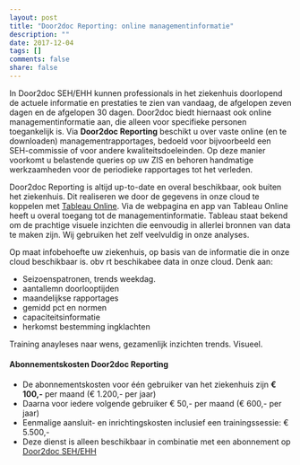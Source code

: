 ```yaml
---
layout: post
title: "Door2doc Reporting: online managementinformatie"
description: ""
date: 2017-12-04
tags: []
comments: false
share: false
---
```

In Door2doc SEH/EHH kunnen professionals in het ziekenhuis doorlopend de actuele informatie en prestaties te zien van vandaag, de afgelopen zeven dagen en de afgelopen 30 dagen. Door2doc biedt hiernaast ook online managementinformatie aan, die alleen voor specifieke personen toegankelijk is. Via **Door2doc Reporting** beschikt u over vaste online (en te downloaden) managementrapportages, bedoeld voor bijvoorbeeld een SEH-commissie of voor andere kwaliteitsdoeleinden. Op deze manier voorkomt u belastende queries op uw ZIS en behoren handmatige werkzaamheden voor de periodieke rapportages tot het verleden.

Door2doc Reporting is altijd up-to-date en overal beschikbaar, ook buiten het ziekenhuis. Dit realiseren we door de gegevens in onze cloud te koppelen met [Tableau Online](https://www.tableau.com/online/). Via de webpagina en app van Tableau Online heeft u overal toegang tot de managementinformatie. Tableau staat bekend om de prachtige visuele inzichten die eenvoudig in allerlei bronnen van data te maken zijn. Wij gebruiken het zelf veelvuldig in onze analyses.

Op maat infobehoefte uw ziekenhuis, op basis van de informatie die in onze cloud beschikbaar is. obv rt beschikabee data in onze cloud. Denk aan:
* Seizoenspatronen, trends weekdag. 
* aantallemn doorlooptijden
* maandelijkse rapportages
* gemidd pct en normen
* capaciteitsinformatie
* herkomst bestemming ingklachten

Training anayleses naar wens, gezamenlijk inzichten trends. Visueel. 

#### Abonnementskosten Door2doc Reporting
* De abonnementskosten voor één gebruiker van het ziekenhuis zijn **€ 100,-** per maand (€ 1.200,- per jaar)
* Daarna voor iedere volgende gebruiker € 50,- per maand (€ 600,- per jaar)
* Eenmalige aansluit- en inrichtingskosten inclusief een trainingssessie: € 5.500,-
* Deze dienst is alleen beschikbaar in combinatie met een abonnement op [Door2doc SEH/EHH](http://docs.door2doc.com/2017-12-07/prijsindicatie)